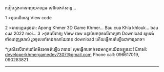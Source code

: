 របៀបក្នុងការទាញយកហ្គេម ទៅលែងកំសាន្ត...

1 >ចុចលើពាក្យ View code

2 >មានហ្គេមដូចជា:
Apong Khmer 3D Game Khmer...
Bau cua Khla khlouk...
bau cua 2022 moi...
3 >ចុចលើពាក្យ View raw បន្ទាប់មកចុចលើពាក្យថា Download សូមរង់ចាំឲពេញរួចរាល់ រួចចូលទៅរកឯកសាដែរបាន download ហើយធ្វើការតំឡើងជាការស្រាច។

*ប្រសិនបើនាក់នៅតែមិនអាចតំឡើង វាបាន! សូមធ្វើការទាក់ទងមកពួកយើងឥឡូវនេះ! Email: developerkhmergamedev7307@gmail.com Phone call: 096617019, 090283821

_______________________________________________

